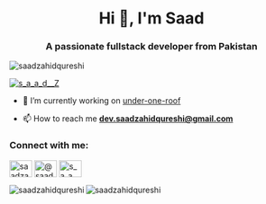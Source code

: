 <h1 align="center">Hi 👋, I'm Saad</h1>
<h3 align="center">A passionate fullstack developer from Pakistan</h3>

<p align="left"> <img src="https://komarev.com/ghpvc/?username=saadzahidqureshi&label=Profile%20views&color=0e75b6&style=flat" alt="saadzahidqureshi" /> </p>

<p align="left"> <a href="https://twitter.com/s_a_a_d__Z" target="blank"><img src="https://img.shields.io/twitter/follow/s_a_a_d__Z?logo=twitter&style=for-the-badge" alt="s_a_a_d__Z" /></a> </p>

- 🔭 I’m currently working on [under-one-roof](https://github.com/bilalsaleem14/under-one-roof.git)

- 📫 How to reach me **dev.saadzahidqureshi@gmail.com**


<h3 align="left">Connect with me:</h3>
<p align="left">
<a href="https://dev.to/saadzahidqureshi" target="blank"><img align="center" src="https://raw.githubusercontent.com/rahuldkjain/github-profile-readme-generator/master/src/images/icons/Social/devto.svg" alt="saadzahidqureshi" height="30" width="40" /></a>
<a href="https://medium.com/@saadzahidqureshi" target="blank"><img align="center" src="https://raw.githubusercontent.com/rahuldkjain/github-profile-readme-generator/master/src/images/icons/Social/medium.svg" alt="@saadzahidqureshi" height="30" width="40" /></a>
<a href="https://twitter.com/s_a_a_d__z" target="blank"><img align="center" src="https://raw.githubusercontent.com/rahuldkjain/github-profile-readme-generator/master/src/images/icons/Social/twitter.svg" alt="s_a_a_d__z" height="30" width="40" /></a>
</p>


<p><img align="left" src="https://github-readme-stats.vercel.app/api/top-langs?username=saadzahidqureshi&show_icons=true&locale=en&layout=compact" alt="saadzahidqureshi" /></p>


<p><img align="center" src="https://github-readme-streak-stats.herokuapp.com/?user=saadzahidqureshi&" alt="saadzahidqureshi" /></p>
